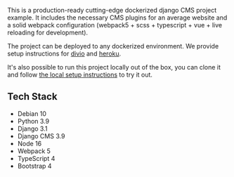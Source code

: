 This is a production-ready cutting-edge dockerized django CMS project example. It includes the necessary CMS plugins for an average website and a solid webpack configuration (webpack5 + scss + typescript + vue + live reloading for development).

The project can be deployed to any dockerized environment. We provide setup instructions for [divio](/docs/deployment-divio.md) and [heroku](/docs/deployment-heroku.md).

It's also possible to run this project locally out of the box, you can clone it and follow [the local setup instructions](/docs/local-setup-instructions.md) to try it out.


## Tech Stack

- Debian 10
- Python 3.9
- Django 3.1
- Django CMS 3.9
- Node 16
- Webpack 5
- TypeScript 4
- Bootstrap 4
